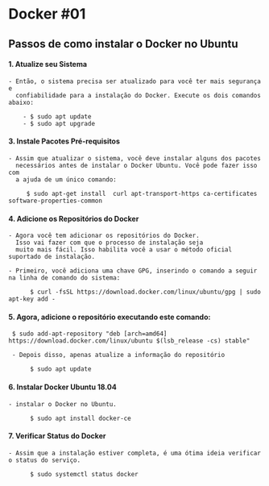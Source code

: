 # Docker #01

## Passos de como instalar o Docker no Ubuntu

#### 1. Atualize seu Sistema
    - Então, o sistema precisa ser atualizado para você ter mais segurança e
      confiabilidade para a instalação do Docker. Execute os dois comandos abaixo:

        - $ sudo apt update
        - $ sudo apt upgrade


#### 3. Instale Pacotes Pré-requisitos
    
    - Assim que atualizar o sistema, você deve instalar alguns dos pacotes 
      necessários antes de instalar o Docker Ubuntu. Você pode fazer isso com
      a ajuda de um único comando:

         $ sudo apt-get install  curl apt-transport-https ca-certificates software-properties-common


#### 4. Adicione os Repositórios do Docker

    - Agora você tem adicionar os repositórios do Docker.
      Isso vai fazer com que o processo de instalação seja
      muito mais fácil. Isso habilita você a usar o método oficial suportado de instalação.

    - Primeiro, você adiciona uma chave GPG, inserindo o comando a seguir na linha de comando do sistema:

          $ curl -fsSL https://download.docker.com/linux/ubuntu/gpg | sudo apt-key add -


#### 5. Agora, adicione o repositório executando este comando:
     
     $ sudo add-apt-repository "deb [arch=amd64] https://download.docker.com/linux/ubuntu $(lsb_release -cs) stable"
    
     - Depois disso, apenas atualize a informação do repositório

          $ sudo apt update


#### 6. Instalar Docker Ubuntu 18.04
    - instalar o Docker no Ubuntu.

          $ sudo apt install docker-ce


#### 7. Verificar Status do Docker
    - Assim que a instalação estiver completa, é uma ótima ideia verificar o status do serviço.

          $ sudo systemctl status docker
